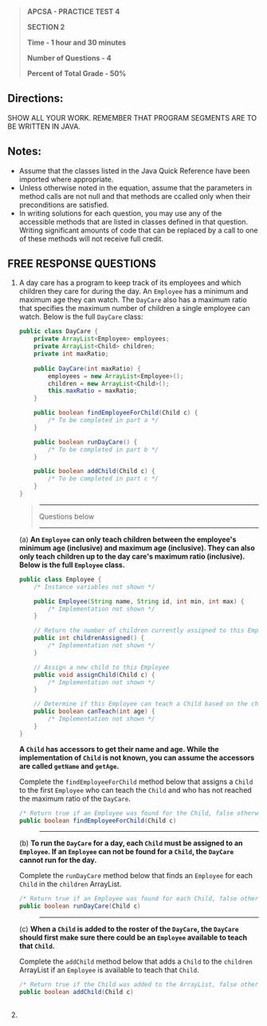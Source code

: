 > **APCSA - PRACTICE TEST 4**
> 
> **SECTION 2**
> 
> **Time - 1 hour and 30 minutes**
>
> **Number of Questions - 4**
> 
> **Percent of Total Grade - 50%**


## Directions:

SHOW ALL YOUR WORK. REMEMBER THAT PROGRAM SEGMENTS ARE TO BE WRITTEN IN JAVA.


## Notes:

- Assume that the classes listed in the Java Quick Reference have been imported where appropriate.
- Unless otherwise noted in the equation, assume that the parameters in method calls are not null and that methods are ccalled only when their preconditions are satisfied.
- In writing solutions for each question, you may use any of the accessible methods that are listed in classes defined in that question. Writing significant amounts of code that can be replaced by a call to one of these methods will not receive full credit.


## FREE RESPONSE QUESTIONS

1.  A day care has a program to keep track of its employees and which children they care for during the day. An <code>Employee</code> has a minimum and maximum age they can watch. The <code>DayCare</code> also has a maximum ratio that specifies the maximum number of children a single employee can watch. Below is the full <code>DayCare</code> class:

    ```java
    public class DayCare {
        private ArrayList<Employee> employees;
        private ArrayList<Child> children;
        private int maxRatio;
        
        public DayCare(int maxRatio) {
            employees = new ArrayList<Employee>();
            children = new ArrayList<Child>();
            this.maxRatio = maxRatio;
        }

        public boolean findEmployeeForChild(Child c) {
            /* To be completed in part a */
        }

        public boolean runDayCare() {
            /* To be completed in part b */
        }

        public boolean addChild(Child c) {
            /* To be completed in part c */
        }
    }
    ```

    > --------------------
    >
    > Questions below
    >
    > --------------------

    (a) **An <code>Employee</code> can only teach children between the employee's minimum age (inclusive) and maximum age (inclusive). They can also only teach children up to the day care's maximum ratio (inclusive). Below is the full <code>Employee</code> class.**

    ```java
    public class Employee {
        /* Instance variables not shown */

        public Employee(String name, String id, int min, int max) {
            /* Implementation not shown */
        }

        // Return the number of children currently assigned to this Employee
        public int childrenAssigned() {
            /* Implementation not shown */
        }

        // Assign a new child to this Employee
        public void assignChild(Child c) {
            /* Implementation not shown */
        }

        // Determine if this Employee can teach a Child based on the child's age
        public boolean canTeach(int age) {
            /* Implementation not shown */
        }
    }
    ```

    **A <code>Child</code> has accessors to get their name and age. While the implementation of <code>Child</code> is not known, you can assume the accessors are called <code>getName</code> and <code>getAge</code>.**

    Complete the <code>findEmployeeForChild</code> method below that assigns a <code>Child</code> to the first <code>Employee</code> who can teach the <code>Child</code> and who has not reached the maximum ratio of the <code>DayCare</code>.

    ```java
    /* Return true if an Employee was found for the Child, false otherwise */
    public boolean findEmployeeForChild(Child c)
    ```

    > --------------------

    (b) **To run the <code>DayCare</code> for a day, each <code>Child</code> must be assigned to an <code>Employee</code>. If an <code>Employee</code> can not be found for a <code>Child</code>, the <code>DayCare</code> cannot run for the day.**

    Complete the <code>runDayCare</code> method below that finds an <code>Employee</code> for each <code>Child</code> in the <code>children</code> ArrayList.

    ```java
    /* Return true if an Employee was found for each Child, false otherwise */
    public boolean runDayCare(Child c)
    ```

    > --------------------

    (c) **When a <code>Child</code> is added to the roster of the <code>DayCare</code>, the <code>DayCare</code> should first make sure there could be an <code>Employee</code> available to teach that <code>Child</code>.**

    Complete the <code>addChild</code> method below that adds a <code>Child</code> to the <code>children</code> ArrayList if an <code>Employee</code> is available to teach that <code>Child</code>.

    ```java
    /* Return true if the Child was added to the ArrayList, false otherwise */
    public boolean addChild(Child c)
    ```

##

2.  